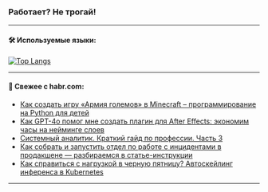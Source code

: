 ### Работает? Не трогай!

---
<!--
#### 🛠️ Technical stack:

![Java](https://img.shields.io/badge/Java-informational?logo=Oracle&style=flat&logoColor=white&color=FF4500)
![Kotlin](https://img.shields.io/badge/Kotlin-informational?logo=Kotlin&style=flat&logoColor=white&color=774D97)
![TS](https://img.shields.io/badge/TypeScript-informational?logo=typeScript&style=flat&logoColor=black&color=017acc)
![Python](https://img.shields.io/badge/Python-informational?logo=Python&style=flat&logoColor=black&color=ffdd54) <br>
![Spring](https://img.shields.io/badge/Spring-informational?logo=Spring&style=flat&logoColor=white&color=6DB33F) 
![SpringBoot](https://img.shields.io/badge/SpringBoot-informational?logo=SpringBoot&style=flat&logoColor=white&color=6DB33F)
![Nest](https://img.shields.io/badge/NestJS-informational?logo=NestJS&style=flat&logoColor=white&color=E0234E) 
![NodeJS](https://img.shields.io/badge/NodeJS-informational?logo=node.js&style=flat&logoColor=white&color=70A760)<br>
![PostgreSQL](https://img.shields.io/badge/PostgreSQL-informational?logo=PostgreSQL&style=flat&logoColor=white&color=DAA520)
![MongoDB](https://img.shields.io/badge/MongoDB-informational?logo=MongoDB&style=flat&logoColor=white&color=870000)
![Apache](https://img.shields.io/badge/Apache-informational?logo=apache&style=flat&logoColor=white&color=f74e28)

___ 
-->

#### 🛠️ Используемые языки:

[![Top Langs](https://github-readme-stats-u2qms2cxw-advtsettinggmailcoms-projects.vercel.app/api/top-langs/?username=zloylis&langs_count=10&hide_title=true&title_color=e6edf3&size_weight=0.5&count_weight=0.5&layout=compact&hide_progress=true&hide_border=true&theme=dracula)](https://github.com/zloylis)

<!---


####  :octocat:&nbsp;&nbsp; Статистика:

![GitHub stats](https://github-readme-stats-u2qms2cxw-advtsettinggmailcoms-projects.vercel.app/api?username=zloylis&show_icons=true&hide_border=true&theme=dracula&title_color=e6edf3&include_all_commits=true&count_private=true&hide_rank=false&hide_title=true&rank_icon=github)
-->
---

#### 💬 Свежее с habr.com:

<!-- BLOG-POST-LIST:START -->
- [Как создать игру «Армия големов» в Minecraft – программирование на Python для детей](https://habr.com/ru/companies/pixel_study/articles/844414/?utm_source=habrahabr&utm_medium=rss&utm_campaign=844414)
- [Как GPT-4o помог мне создать плагин для After Effects: экономим часы на нейминге слоев](https://habr.com/ru/articles/844404/?utm_source=habrahabr&utm_medium=rss&utm_campaign=844404)
- [Системный аналитик. Краткий гайд по профессии. Часть 3](https://habr.com/ru/articles/843284/?utm_source=habrahabr&utm_medium=rss&utm_campaign=843284)
- [Как собрать и запустить отдел по работе с инцидентами в продакшене — разбираемся в статье-инструкции](https://habr.com/ru/articles/844388/?utm_source=habrahabr&utm_medium=rss&utm_campaign=844388)
- [Как справиться с нагрузкой в черную пятницу? Автоскейлинг инференса в Kubernetes](https://habr.com/ru/companies/selectel/articles/844026/?utm_source=habrahabr&utm_medium=rss&utm_campaign=844026)
<!-- BLOG-POST-LIST:END -->

---
